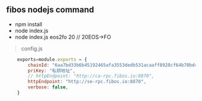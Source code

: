 
## fibos nodejs command

* npm install
* node index.js    
* node index.js eos2fo 20  // 20EOS->FO
> config.js

```javascript
    exports=module.exports = {
        chainId: "6aa7bd33b6b45192465afa3553dedb531acaaff8928cf64b70bd4c5e49b7ec6a",
        priKey: "私钥地址",
        // httpEndpoint: "http://ca-rpc.fibos.io:8870",
        httpEndpoint: "http://se-rpc.fibos.io:8870",
        verbose: false,
    }
```
